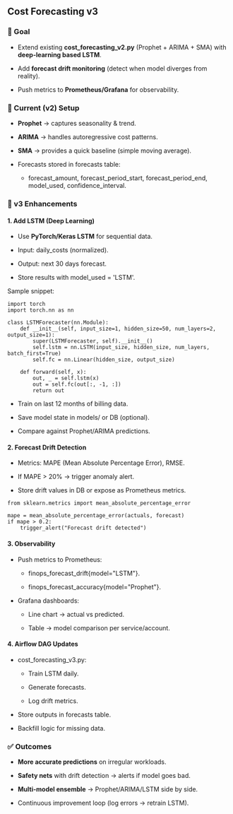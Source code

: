 Cost Forecasting v3
-------------------

### 🎯 Goal

*   Extend existing **cost\_forecasting\_v2.py** (Prophet + ARIMA + SMA) with **deep-learning based LSTM**.
    
*   Add **forecast drift monitoring** (detect when model diverges from reality).
    
*   Push metrics to **Prometheus/Grafana** for observability.
    

### 🔹 Current (v2) Setup

*   **Prophet** → captures seasonality & trend.
    
*   **ARIMA** → handles autoregressive cost patterns.
    
*   **SMA** → provides a quick baseline (simple moving average).
    
*   Forecasts stored in forecasts table:
    
    *   forecast\_amount, forecast\_period\_start, forecast\_period\_end, model\_used, confidence\_interval.
        

### 🔹 v3 Enhancements

#### 1\. Add LSTM (Deep Learning)

*   Use **PyTorch/Keras LSTM** for sequential data.
    
*   Input: daily\_costs (normalized).
    
*   Output: next 30 days forecast.
    
*   Store results with model\_used = 'LSTM'.
    

Sample snippet:

```
import torch
import torch.nn as nn

class LSTMForecaster(nn.Module):
    def __init__(self, input_size=1, hidden_size=50, num_layers=2, output_size=1):
        super(LSTMForecaster, self).__init__()
        self.lstm = nn.LSTM(input_size, hidden_size, num_layers, batch_first=True)
        self.fc = nn.Linear(hidden_size, output_size)

    def forward(self, x):
        out, _ = self.lstm(x)
        out = self.fc(out[:, -1, :])
        return out

```

*   Train on last 12 months of billing data.
    
*   Save model state in models/ or DB (optional).
    
*   Compare against Prophet/ARIMA predictions.
    

#### 2\. Forecast Drift Detection

*   Metrics: MAPE (Mean Absolute Percentage Error), RMSE.
    
*   If MAPE > 20% → trigger anomaly alert.
    
*   Store drift values in DB or expose as Prometheus metrics.
    

```
from sklearn.metrics import mean_absolute_percentage_error

mape = mean_absolute_percentage_error(actuals, forecast)
if mape > 0.2:
    trigger_alert("Forecast drift detected")

```

#### 3\. Observability

*   Push metrics to Prometheus:
    
    *   finops\_forecast\_drift{model="LSTM"}.
        
    *   finops\_forecast\_accuracy{model="Prophet"}.
        
*   Grafana dashboards:
    
    *   Line chart → actual vs predicted.
        
    *   Table → model comparison per service/account.
        

#### 4\. Airflow DAG Updates

*   cost\_forecasting\_v3.py:
    
    *   Train LSTM daily.
        
    *   Generate forecasts.
        
    *   Log drift metrics.
        
*   Store outputs in forecasts table.
    
*   Backfill logic for missing data.
    

### ✅ Outcomes

*   **More accurate predictions** on irregular workloads.
    
*   **Safety nets** with drift detection → alerts if model goes bad.
    
*   **Multi-model ensemble** → Prophet/ARIMA/LSTM side by side.
    
*   Continuous improvement loop (log errors → retrain LSTM).